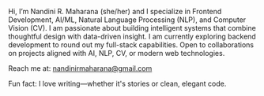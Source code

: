 Hi, I’m Nandini R. Maharana (she/her) and I specialize in Frontend Development, AI/ML, Natural Language Processing (NLP), and Computer Vision (CV). I am passionate about building intelligent systems that combine thoughtful design with data-driven insight. I am currently exploring backend development to round out my full-stack capabilities. Open to collaborations on projects aligned with AI, NLP, CV, or modern web technologies.

Reach me at: nandinirmaharana@gmail.com

Fun fact: I love writing—whether it's stories or clean, elegant code.
<!---
nandini-r-m/nandini-r-m is a ✨ special ✨ repository because its `README.md` (this file) appears on your GitHub profile.
You can click the Preview link to take a look at your changes.
--->
